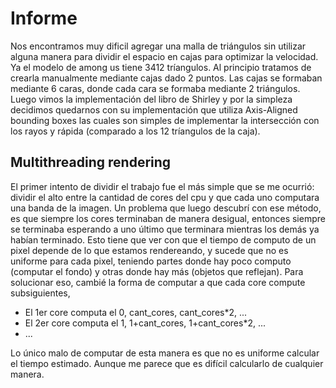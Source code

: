 # Informe

Nos encontramos muy dificil agregar una malla de triángulos sin utilizar alguna manera para dividir el espacio en cajas para optimizar la velocidad. Ya el modelo de among us tiene 3412 tríangulos. 
Al principio tratamos de crearla manualmente mediante cajas dado 2 puntos. Las cajas se formaban mediante 6 caras, donde cada cara se formaba mediante 2 triángulos. Luego vimos la implementación del libro de Shirley y por la simpleza decidimos quedarnos con su implementación que utiliza Axis-Aligned bounding boxes las cuales son simples de implementar la intersección con los rayos y rápida (comparado a los 12 tríangulos de la caja).

## Multithreading rendering
El primer intento de dividir el trabajo fue el más simple que se me ocurrió: dividir el alto entre la cantidad de cores del cpu y que cada uno computara una banda de la imagen.
Un problema que luego descubrí con ese método, es que siempre los cores terminaban de manera desigual, entonces siempre se terminaba esperando a uno último que terminara mientras los demás ya habían terminado. Esto tiene que ver con que el tiempo de computo de un pixel depende de lo que estamos rendereando, y sucede que no es uniforme para cada pixel, teniendo partes donde hay poco computo (computar el fondo) y otras donde hay más (objetos que reflejan).
Para solucionar eso, cambié la forma de computar a que cada core compute subsiguientes, 
- El 1er core computa el 0, cant_cores, cant_cores*2, ...
- El 2er core computa el 1, 1+cant_cores, 1+cant_cores*2, ...
- ...

Lo único malo de computar de esta manera es que no es uniforme calcular el tiempo estimado. Aunque me parece que es difícil calcularlo de cualquier manera.